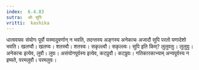 ```yaml
---
index:  6.4.83
sutra:  ओः सुपि
vritti:  kashika 
---
```


धात्ववयवः संयोगः पूर्वो यस्मादुवर्णान् न भवति, तदन्तस्य अङ्गस्य अनेकाचः अजादौ सुपि परतो यणादेशो भवति। खलप्वौ। खलप्वः। शतस्वौ। शतस्वः। सकृल्ल्वौ। सकृल्ल्वः। सुपि इति किम्? लुलुवतुः। लुलुवुः। अनेकाचः इत्येव, लुवौ। लुवः। असंयोगपूर्वस्य इत्येव, कटप्रुवौ। कटप्रुवः। गतिकारकाभ्याम् अन्यपूर्वस्य न इष्यते, परमलुवौ। परमलुवः।

